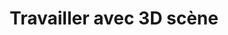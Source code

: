 ﻿---
title: Travailler avec 3D scène
type: docs
weight: 40
url: /fr/python-net/working-with-3d-scene/
---
